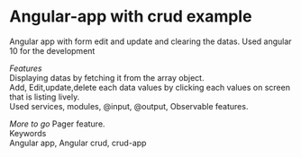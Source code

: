 # Angular-app with crud example
Angular app with form edit and update and clearing the datas. Used angular 10 for the development

*Features*<br>
Displaying datas by fetching it from the array object.<br>
Add, Edit,update,delete each data values by clicking each values on screen that is listing lively.<br>
Used services, modules, @input, @output, Observable features.<br>

*More to go*
Pager feature.<br>
Keywords<br>
Angular app, Angular crud, crud-app 

